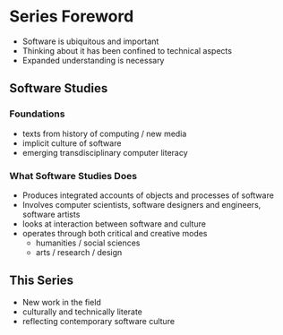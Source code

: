 # Series Foreword
* Software is ubiquitous and important
* Thinking about it has been confined to technical aspects
* Expanded understanding is necessary

## Software Studies

### Foundations
* texts from history of computing / new media
* implicit culture of software
* emerging transdisciplinary computer literacy

### What Software Studies Does
* Produces integrated accounts of objects and processes of software
* Involves computer scientists, software designers and engineers, software artists
* looks at interaction between software and culture
* operates through both critical and creative modes
  * humanities / social sciences
  * arts / research / design

## This Series
* New work in the field
* culturally and technically literate
* reflecting contemporary software culture


